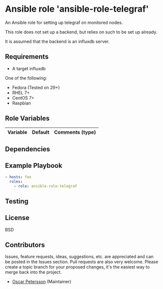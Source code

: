 # Ansible role 'ansible-role-telegraf'

An Ansible role for setting up telegraf on monitored nodes.

This role does not set up a backend, but relies on such to be set up already.

It is assumed that the backend is an influxdb server. 

## Requirements
- A target influxdb

One of the following:
- Fedora (Tested on 29+)
- RHEL 7+
- CentOS 7+
- Raspbian

## Role Variables
| Variable		| Default		| Comments (type) |
| :---			| :---			| :---		  |

## Dependencies

## Example Playbook
```Yaml
- hosts: foo
  roles:
    - role: ansible-role-telegraf
```

## Testing


## License

BSD

## Contributors

Issues, feature requests, ideas, suggestions, etc. are appreciated and can be posted in the Issues section. Pull requests are also very welcome. Please create a topic branch for your proposed changes, it's the easiest way to merge back into the project.

- [Oscar Petersson](https://github.com/oscpe262/) (Maintainer)
